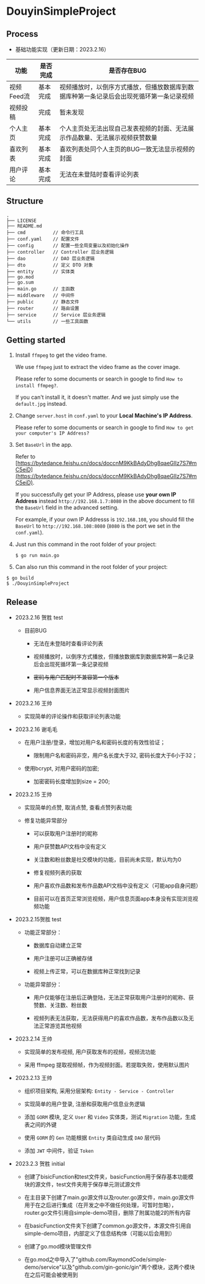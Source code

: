 # DouyinSimpleProject

## Process

- 基础功能实现（更新日期：2023.2.16）

| 功能       | 是否完成 | 是否存在BUG                                                  |
| ---------- | -------- | ------------------------------------------------------------ |
| 视频Feed流 | 基本完成 | 视频播放时，以倒序方式播放，但播放数据库到数据库种第一条记录后会出现死循环第一条记录视频 |
| 视频投稿   | 完成     | 暂未发现                                                     |
| 个人主页   | 基本完成 | 个人主页处无法出现自己发表视频的封面、无法展示作品数量、无法展示视频获赞数量 |
| 喜欢列表   | 基本完成 | 喜欢列表处同个人主页的BUG一致无法显示视频的封面              |
| 用户评论   | 基本完成 | 无法在未登陆时查看评论列表                                   |

## Structure

```
.
├── LICENSE
├── README.md
├── cmd          // 命令行工具
├── conf.yaml    // 配置文件
├── config       // 配置一些全局变量以及初始化操作
├── controller   // Controller 层业务逻辑
├── dao          // DAO 层业务逻辑
├── dto          // 定义 DTO 对象
├── entity       // 实体类
├── go.mod
├── go.sum
├── main.go      // 主函数
├── middleware   // 中间件
├── public       // 静态文件
├── router       // 路由设置
├── service      // Service 层业务逻辑
└── utils        // 一些工具函数
```
## Getting started

1. Install `ffmpeg` to get the video frame.

    We use `ffmpeg` just to extract the video frame as the cover image.

    Please refer to some documents or search in google to find `How to install ffmpeg?`.
    
    If you can't install it, it doesn't matter.  And we just simply use the `default.jpg` instead.

2. Change `server.host` in `conf.yaml` to your **Local Machine's IP Address**.

    Please refer to some documents or search in google to find `How to get your computer's IP Address?`

3. Set `BaseUrl` in the app.

    Refer to [https://bytedance.feishu.cn/docs/doccnM9KkBAdyDhg8qaeGlIz7S7#mC5eiD](https://bytedance.feishu.cn/docs/doccnM9KkBAdyDhg8qaeGlIz7S7#mC5eiD).
    
    If you successfully get your IP Address, please use **your own IP Address** instead `http://192.168.1.7:8080` in the above document to fill the `BaseUrl` field in the advanced setting.

    For example, if your own IP Addresss is `192.168.108`, you should fill the `BaseUrl` to `http://192.168.108:8080` (`8080` is the port we set in the `conf.yaml`).

4. Just run this command in the root folder of your project:
    ```
    $ go run main.go
    ```

5. Can also run this command in the root folder of your project:

```
$ go build
$ ./DouyinSimpleProject
```

## Release

- 2023.2.16 贺胜 test

  - 目前BUG
  
    - 无法在未登陆时查看评论列表
  
    - 视频播放时，以倒序方式播放，但播放数据库到数据库种第一条记录后会出现死循环第一条记录视频

    - ~~密码与用户匹配时不兼容第一个版本~~

    - 用户信息界面无法正常显示视频封面图片
  
- 2023.2.16 王帅

  - 实现简单的评论操作和获取评论列表功能

- 2023.2.16 谢毛毛

  - 在用户注册/登录，增加对用户名和密码长度的有效性验证；

    - 限制用户名和密码非空，用户名长度大于32, 密码长度大于6小于32；

  - 使用bcrypt, 对用户密码的加密;

    - 加密密码长度增加到size = 200;
    
    


- 2023.2.15 王帅

  - 实现简单的点赞, 取消点赞, 查看点赞列表功能

  - 修复功能异常部分

    - 可以获取用户注册时的昵称
    
    - 用户获赞数API文档中没有定义

    - 关注数和粉丝数是社交模块的功能，目前尚未实现，默认均为0

    - 修复视频列表的获取
    
    - 用户喜欢作品数和发布作品数API文档中没有定义（可能app自身问题）
    
    - 目前可以在首页正常浏览视频，用户信息页面app本身没有实现浏览视频功能
    
    

- 2023.2.15贺胜 test

  - 功能正常部分：

    - 数据库自动建立正常

    - 用户注册可以正确被存储

    - 视频上传正常，可以在数据库种正常找到记录

  - 功能异常部分：

    - 用户仅能够在注册后正确登陆，无法正常获取用户注册时的昵称、获赞数、关注数、粉丝数

    - 视频列表无法获取，无法获得用户的喜欢作品数，发布作品数以及无法正常游览其他视频
    
    

- 2023.2.14 王帅

  - 实现简单的发布视频, 用户获取发布的视频，视频流功能

  - 采用 ffmpeg 提取视频帧，作为视频封面。若提取失败，使用默认图片

  

- 2023.2.13 王帅

  - 组织项目架构, 采用分层架构: `Entity - Service - Controller`

  - 实现简单的用户登录, 注册和获取用户信息业务逻辑

  - 添加 `GORM` 模块, 定义 `User` 和 `Video` 实体类，测试 `Migration` 功能，生成表之间的外键

  - 使用 `GORM` 的 `Gen` 功能根据 `Entity` 类自动生成 `DAO` 层代码

  - 添加 `JWT` 中间件，验证 `Token`

  

- 2023.2.3 贺胜 initial

  - 创建了bisicFunction和test文件夹，basicFunction用于保存基本功能模块的源文件，test文件夹用于保存单元测试源文件

  - 在主目录下创建了main.go源文件以及router.go源文件，main.go源文件用于在之后进行集成（在开发之中不做任何处理，可暂时忽略），router.go文件引用自simple-demo项目，删除了附属功能2的所有内容

  - 在basicFunction文件夹下创建了common.go源文件，本源文件引用自simple-demo项目，内部定义了信息结构体（可能以后会用到）

  - 创建了go.mod模块管理文件

  - 在go.mod之中导入了"github.com/RaymondCode/simple-demo/service"以及"github.com/gin-gonic/gin"两个模块，这两个模块在之后可能会被使用到
